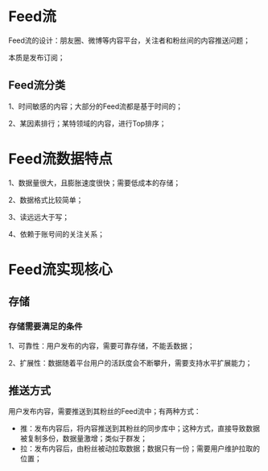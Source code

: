 
# Feed流
Feed流的设计：朋友圈、微博等内容平台，关注者和粉丝间的内容推送问题；

本质是发布订阅；

## Feed流分类

1、时间敏感的内容；大部分的Feed流都是基于时间的；

2、某因素排行；某特领域的内容，进行Top排序；


# Feed流数据特点

1、数据量很大，且膨胀速度很快；需要低成本的存储；

2、数据格式比较简单；

3、读远远大于写；

4、依赖于账号间的关注关系；

# Feed流实现核心

## 存储


### 存储需要满足的条件
1、可靠性：用户发布的内容，需要可靠存储，不能丢数据；

2、扩展性：数据随着平台用户的活跃度会不断攀升，需要支持水平扩展能力；

## 推送方式

用户发布内容，需要推送到其粉丝的Feed流中；有两种方式：

- 推：发布内容后，将内容推送到其粉丝的同步库中；这种方式，直接导致数据被复制多份，数据量激增；类似于群发；
- 拉：发布内容后，由粉丝被动拉取数据；数据只有一份；需要用户维护拉取的位置；
